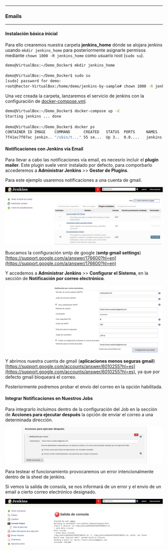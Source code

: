 ---------------------------------------------------------

### Emails

---------------------------------------------------------

#### Instalación básica inicial

Para ello crearemos nuestra carpeta **jenkins_home** dónde se alojara jenkins usando `mkdir jenkins_home` para posteriormente asignarle permisos mediante `chown 1000 -R jenkins_home` como usuario root (`sudo su`).

```bash
demo@VirtualBox:~/Demo_Docker$ mkdir jenkins_home

demo@VirtualBox:~/Demo_Docker$ sudo su
[sudo] password for demo:
root@hector-VirtualBox:/home/demo/jenkins-by-sample# chown 1000 -R jenkins_home
```

Una vez creada la carpeta, lanzaremos el servicio de jenkins con la configuración de [docker-compose.yml](./docker-compose.yml).

```bash
demo@VirtualBox:~/Demo_Docker$ docker-compose up -d
Starting jenkins ... done

demo@VirtualBox:~/Demo_Docker$ docker ps
CONTAINER ID IMAGE    COMMAND      CREATED   STATUS  PORTS     NAMES
7f41ec7f07ac jenkin.. "/sbin/t..." 55 se...  Up 3..  0.0....   jenkins
```

#### Notificaciones con Jenkins vía Email

Para llevar a cabo las notificaciones vía email, es necesrio incluir el **plugin mailer**. Este plugin suele venir instalado por defecto, para comporbarlo accederemos a **Administrar Jenkins** >> **Gestor de Plugins**.

Para este ejemplo usaremos notificaciones a una cuenta de gmail.

![00074.png](./img/0074.png)

Buscamos la configuración smtp de google (**smtp gmail settings**) [https://support.google.com/a/answer/176600?hl=en](https://support.google.com/a/answer/176600?hl=en)

Y accedemos a **Administrar Jenkins** >> **Configurar el Sistema**, en la sección de **Notificación por correo electrónico**.

![00075.png](./img/0075.png)

Y abrimos nuestra cuenta de gmail (**aplicaciones menos seguras gmail**) [https://support.google.com/accounts/answer/6010255?hl=es](https://support.google.com/accounts/answer/6010255?hl=es), ya que por defecto gmail bloqueará el correo.

Posteriormente podremos probar el envío del correo en la opción habilitada.

#### Integrar Notificaciones en Nuestros Jobs

Para integrarlo incluimos dentro de la configuración del Job en la sección de **Acciones para ejecutar después** la opción de enviar el correo a una determinada dirección.

![00076.png](./img/0076.png)

Para testear el funcionamiento provocaremos un error intencionalmente dentro de la sheel de jenkins.

Si vemos la salida de consola, se nos informará de un error y el envío de un email a cierto correo electrónico designado.

![00077.png](./img/0077.png)



